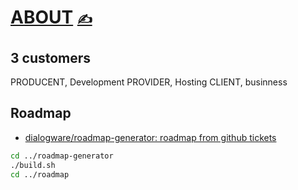 # [ABOUT](https://github.com/dialogware/roadmap/blob/main/DOCS/ABOUT.md) [<span style='font-size:20px;'>&#x270D;</span>](https://github.com/dialogware/roadmap/edit/main/DOCS/ABOUT.md)

## 3 customers

PRODUCENT, Development
PROVIDER, Hosting
CLIENT, businness


## Roadmap
+ [dialogware/roadmap-generator: roadmap from github tickets](https://github.com/dialogware/roadmap-generator)
```bash
cd ../roadmap-generator
./build.sh
cd ../roadmap
```

